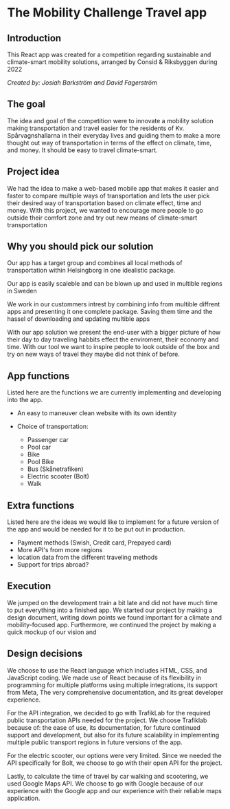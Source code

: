 # **The Mobility Challenge Travel app**

## Introduction
This React app was created for a competition regarding sustainable and climate-smart mobility solutions, arranged by Consid & Riksbyggen during 2022  

*Created by: Josiah Barkström and David Fagerström*

## The goal
The idea and goal of the competition were to innovate a mobility solution making transportation and travel easier for the residents of Kv. Spårvagnshallarna in their everyday lives and guiding them to make a more thought out way of transportation in terms of the effect on climate, time, and money. It should be easy to travel climate-smart.

## Project idea
We had the idea to make a web-based mobile app that makes it easier and faster to compare multiple ways of transportation and lets the user pick their desired way of transportation based on climate effect, time and money. With this project, we wanted to encourage more people to go outside their comfort zone and try out new means of climate-smart transportation

## Why you should pick our solution

Our app has a target group and combines all local methods of transportation within Helsingborg in one idealistic package.

Our app is easily scaleble and can be blown up and used in multible regions in Sweden

We work in our custommers intrest by combining info from multible diffrent apps and presenting it one complete package. Saving them time and the hassel of downloading and updating multible apps 

With our app solution we present the end-user with a bigger picture of how their day to day traveling habbits effect the enviroment, their economy and time. With our tool we want to inspire people to look outside of the box and try on new ways of travel they maybe did not think of before. 

## App functions
Listed here are the functions we are currently implementing and developing into the app.

- An easy to maneuver clean website with its own identity

- Choice of transportation:

    - Passenger car
    - Pool car
    - Bike
    - Pool Bike
    - Bus (Skånetrafiken)
    - Electric scooter (Bolt)
    - Walk
    
## Extra functions
Listed here are the ideas we would like to implement for a future version of the app and would be needed for it to be put out in production.

- Payment methods (Swish, Credit card, Prepayed card)
- More API's from more regions
- location data from the different traveling methods
- Support for trips abroad?

## Execution
We jumped on the development train a bit late and did not have much time to put everything into a finished app. We started our project by making a design document, writing down points we found important for a climate and mobility-focused app. Furthermore, we continued the project by making a quick mockup of our vision and 

## Design decisions
We choose to use the React language which includes HTML, CSS, and JavaScript coding. We made use of React because of its flexibility in programming for multiple platforms using multiple integrations, its support from Meta, The very comprehensive documentation, and its great developer experience.

For the API integration, we decided to go with TrafikLab for the required public transportation APIs needed for the project. We choose Trafiklab because of: the ease of use, its documentation, for future continued support and development, but also for its future scalability in implementing multiple public transport regions in future versions of the app.

For the electric scooter, our options were very limited. Since we needed the API specifically for Bolt, we choose to go with their open API for the project.

Lastly, to calculate the time of travel by car walking and scootering, we used Google Maps API. We choose to go with Google because of our experience with the Google app and our experience with their reliable maps application.